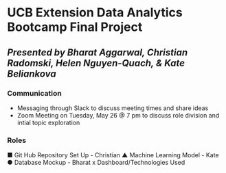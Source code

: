 # UCB Extension Data Analytics Bootcamp Final Project  
## *Presented by Bharat Aggarwal, Christian Radomski, Helen Nguyen-Quach, & Kate Beliankova*

### Communication
* Messaging through Slack to discuss meeting times and share ideas
* Zoom Meeting on Tuesday, May 26 @ 7 pm to discuss role division and intial topic exploration

### Roles
■ Git Hub Repository Set Up - Christian
▲ Machine Learning Model - Kate
● Database Mockup - Bharat
x Dashboard/Technologies Used
